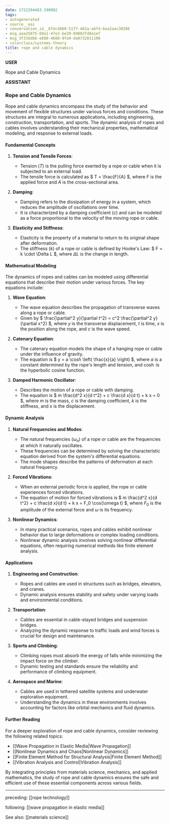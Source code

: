 ```yaml
---
date: 1722204463.198002
tags:
- autogenerated
- source__oai
- conversation_id__6f4c4860-51ff-462a-a6f4-6ea2aac30386
- msg_aaa25875-69a1-47e2-be20-04802fd8a1ef
- msg_3f33ddb6-e680-4688-9fa9-da0732011106
- colorclass/systems-theory
title: rope and cable dynamics
---
```


**USER**

Rope and Cable Dynamics


**ASSISTANT**

### Rope and Cable Dynamics

Rope and cable dynamics encompass the study of the behavior and movement of flexible structures under various forces and conditions. These structures are integral to numerous applications, including engineering, construction, transportation, and sports. The dynamic analysis of ropes and cables involves understanding their mechanical properties, mathematical modeling, and response to external loads.

#### Fundamental Concepts

1. **Tension and Tensile Forces**:
   - Tension ($T$) is the pulling force exerted by a rope or cable when it is subjected to an external load.
   - The tensile force is calculated as $ T = \frac{F}{A} $, where $F$ is the applied force and $A$ is the cross-sectional area.

2. **Damping**:
   - Damping refers to the dissipation of energy in a system, which reduces the amplitude of oscillations over time.
   - It is characterized by a damping coefficient ($c$) and can be modeled as a force proportional to the velocity of the moving rope or cable.

3. **Elasticity and Stiffness**:
   - Elasticity is the property of a material to return to its original shape after deformation.
   - The stiffness ($k$) of a rope or cable is defined by Hooke's Law: $ F = k \cdot \Delta L $, where $\Delta L$ is the change in length.

#### Mathematical Modeling

The dynamics of ropes and cables can be modeled using differential equations that describe their motion under various forces. The key equations include:

1. **Wave Equation**:
   - The wave equation describes the propagation of transverse waves along a rope or cable.
   - Given by $ \frac{\partial^2 y}{\partial t^2} = c^2 \frac{\partial^2 y}{\partial x^2} $, where $y$ is the transverse displacement, $t$ is time, $x$ is the position along the rope, and $c$ is the wave speed.

2. **Catenary Equation**:
   - The catenary equation models the shape of a hanging rope or cable under the influence of gravity.
   - The equation is $ y = a \cosh \left( \frac{x}{a} \right) $, where $a$ is a constant determined by the rope's length and tension, and $\cosh$ is the hyperbolic cosine function.

3. **Damped Harmonic Oscillator**:
   - Describes the motion of a rope or cable with damping.
   - The equation is $ m \frac{d^2 x}{d t^2} + c \frac{d x}{d t} + k x = 0 $, where $m$ is the mass, $c$ is the damping coefficient, $k$ is the stiffness, and $x$ is the displacement.

#### Dynamic Analysis

1. **Natural Frequencies and Modes**:
   - The natural frequencies ($\omega_n$) of a rope or cable are the frequencies at which it naturally oscillates.
   - These frequencies can be determined by solving the characteristic equation derived from the system's differential equations.
   - The mode shapes describe the patterns of deformation at each natural frequency.

2. **Forced Vibrations**:
   - When an external periodic force is applied, the rope or cable experiences forced vibrations.
   - The equation of motion for forced vibrations is $ m \frac{d^2 x}{d t^2} + c \frac{d x}{d t} + k x = F_0 \cos(\omega t) $, where $F_0$ is the amplitude of the external force and $\omega$ is its frequency.

3. **Nonlinear Dynamics**:
   - In many practical scenarios, ropes and cables exhibit nonlinear behavior due to large deformations or complex loading conditions.
   - Nonlinear dynamic analysis involves solving nonlinear differential equations, often requiring numerical methods like finite element analysis.

#### Applications

1. **Engineering and Construction**:
   - Ropes and cables are used in structures such as bridges, elevators, and cranes.
   - Dynamic analysis ensures stability and safety under varying loads and environmental conditions.

2. **Transportation**:
   - Cables are essential in cable-stayed bridges and suspension bridges.
   - Analyzing the dynamic response to traffic loads and wind forces is crucial for design and maintenance.

3. **Sports and Climbing**:
   - Climbing ropes must absorb the energy of falls while minimizing the impact force on the climber.
   - Dynamic testing and standards ensure the reliability and performance of climbing equipment.

4. **Aerospace and Marine**:
   - Cables are used in tethered satellite systems and underwater exploration equipment.
   - Understanding the dynamics in these environments involves accounting for factors like orbital mechanics and fluid dynamics.

#### Further Reading

For a deeper exploration of rope and cable dynamics, consider reviewing the following related topics:
- [[Wave Propagation in Elastic Media|Wave Propagation]]
- [[Nonlinear Dynamics and Chaos|Nonlinear Dynamics]]
- [[Finite Element Method for Structural Analysis|Finite Element Method]]
- [[Vibration Analysis and Control|Vibration Analysis]]

By integrating principles from materials science, mechanics, and applied mathematics, the study of rope and cable dynamics ensures the safe and efficient use of these essential components across various fields.


---

preceding: [[rope technology]]  


following: [[wave propagation in elastic media]]

See also: [[materials science]]